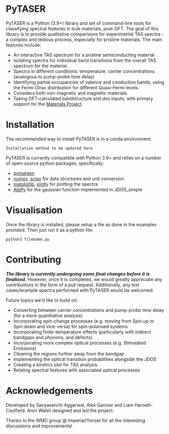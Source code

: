 # PyTASER

PyTASER is a Python (3.9+) library and set of command-line tools for classifying spectral features in bulk materials, post-DFT. The goal of this library is to provide qualitative comparisons for experimental TAS spectra - a complex and tedious process, especially for pristine materials. The main features include:

* An interactive TAS spectrum for a pristine semiconducting material
* Isolating spectra for individual band transitions from the overall TAS spectrum for the material.
* Spectra in different conditions: temperature, carrier concentrations (analogous to pump-probe time delay) 
* Identifying partial occupancies of valence and conduction bands, using the Fermi-Dirac distribution for different Quasi-Fermi levels. 
* Considers both non-magnetic and magnetic materials. 
* Taking DFT-calculated bandstructure and dos inputs, with primary support for the [Materials Project](https://materialsproject.org/).

# Installation

The recommended way to install PyTASER is in a conda environment. 

```
Installation method to be updated here
```
PyTASER is currently compatible with Python 3.9+ and relies on a number of open-source python packages, specifically:

* [pymatgen](https://pymatgen.org/index.html) 
* [numpy](https://numpy.org/), [scipy](https://scipy.org/) for data structures and unit conversion
* [matplotlib](https://matplotlib.org/), [plotly](https://plotly.com/) for plotting the spectra
* [AbiPy](https://abinit.github.io/abipy/) for the gaussian function implemented in JDOS_simple


# Visualisation 

Once the library is installed, please setup a file as done in the examples provided. Then just run it as a python file:
```
python3 filename.py
```

# Contributing

***The library is currently undergoing some final changes before it is finalised.*** However, once it is completed, we would greatly appreciate any contributions in the form of a pull request. 
Additionally, any test cases/example spectra performed with PyTASER would be welcomed. 

Future topics we'd like to build on:

* Converting between carrier concentrations and pump-probe time delay (for a more quantitative analysis)
* Incorporating spin-change processes (e.g. moving from Spin.up to Spin.down and vice-versa) for spin-polarised systems
* Incorporating finite-temperature effects (particularly with indirect bandgaps and phonons, and defects)
* Incorporating more complex optical processes (e.g. Stimulated Emissions)
* Cleaning the regions further away from the bandgap
* Implementing the optical transition probabilities alongside the JDOS
* Creating a kinetics plot for TAS analysis.
* Relating spectral features with associated optical processes


# Acknowledgements

Developed by Savyasanchi Aggarwal, Alex Ganose and Liam Harnett-Caulfield. Aron Walsh designed and led the project. 

Thanks to the WMD group @ Imperial/Yonsei for all the interesting discussions and improvements!


